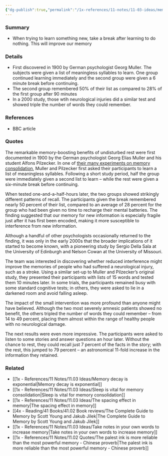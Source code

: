 ```yaml
---
{"dg-publish":true,"permalink":"/1x-references/11-notes/11-03-ideas/memory-improves-if-we-take-a-short-break-after-learning/","title":"Memory improves if we take a short break after learning","created":"2024-06-20T13:09:13.993+03:00","updated":"2024-06-20T13:09:13.993+03:00"}
---
```



### Summary
- When trying to learn something new, take a break after learning to do nothing. This will improve our memory

### Details
- First discovered in 1900 by German psychologist Georg Muller. The subjects were given a list of meaningless syllables to learn. One group continued learning immediately and the second group were given a 6 minute break before continuing. 
- The second group remembered 50% of their list as compared to 28% of the first group  after 90 minutes
- In a 2000 study, those wtih neurological injuries did a similar test and showed triple the number of words they could remember.

### References
- BBC article

### Quotes
The remarkable memory-boosting benefits of undisturbed rest were first documented in 1900 by the German psychologist Georg Elias Muller and his student Alfons Pilzecker. In one of [their many experiments on memory consolidation](http://learnmem.cshlp.org/content/6/2/77.full), Muller and Pilzecker first asked their participants to learn a list of meaningless syllables. Following a short study period, half the group were immediately given a second list to learn – while the rest were given a six-minute break before continuing.

When tested one-and-a-half-hours later, the two groups showed strikingly different patterns of recall. The participants given the break remembered nearly 50 percent of their list, compared to an average of 28 percent for the group who had been given no time to recharge their mental batteries. The finding suggested that our memory for new information is especially fragile just after it has first been encoded, making it more susceptible to interference from new information.

Although a handful of other psychologists occasionally returned to the finding, it was only in the early 2000s that the broader implications of it started to become known, with a pioneering study by Sergio Della Sala at the University of Edinburgh and Nelson Cowan at the University of Missouri.

The team was interested in discovering whether reduced interference might improve the memories of people who had suffered a neurological injury, such as a stroke. Using a similar set-up to Muller and Pilzecker’s original study, they presented their participants with lists of 15 words and tested them 10 minutes later. In some trials, the participants remained busy with some standard cognitive tests; in others, they were asked to lie in a darkened room and avoid falling asleep.

The impact of the small intervention was more profound than anyone might have believed. Although the two most severely amnesic patients showed no benefit, the others tripled the number of words they could remember – from 14 to 49 percent, placing them almost within the range of healthy people with no neurological damage.

The next results were even more impressive. The participants were asked to listen to some stories and answer questions an hour later. Without the chance to rest, they could recall just 7 percent of the facts in the story; with the rest, this jumped to 79 percent – an astronomical 11-fold increase in the information they retained.

### Related
- [[1x - References/11 Notes/11.03 Ideas/Memory decay is exponential\|Memory decay is exponential]]
- [[1x - References/11 Notes/11.03 Ideas/Sleep is vital for memory consolidation\|Sleep is vital for memory consolidation]]
- [[1x - References/11 Notes/11.03 Ideas/The spacing effect in memory\|The spacing effect in memory]]
- [[4x - Reading/41 Books/41.02 Book reviews/The Complete Guide to Memory by Scott Young and Jakub Jilek\|The Complete Guide to Memory by Scott Young and Jakub Jilek]]
- [[1x - References/11 Notes/11.03 Ideas/Take notes in your own words to increase memory\|Take notes in your own words to increase memory]]
- [[1x - References/11 Notes/11.02 Quotes/The palest ink is more reliable than the most powerful memory - Chinese proverb\|The palest ink is more reliable than the most powerful memory - Chinese proverb]]